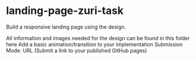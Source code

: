 # landing-page-zuri-task

Build a responsive landing page using the design. 

All information and images needed for the design can be found in this folder here
Add a basic animation/transition to your implementation
Submission  Mode: URL (Submit a link to your published GitHub pages)
